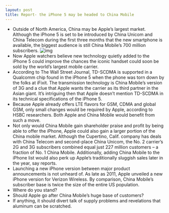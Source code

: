 ```yaml
---
layout: post
title: Report- the iPhone 5 may be headed to China Mobile
---
```

* Outside of North America, China may be Apple’s largest market. Although the iPhone 5 is set to be introduced by China Unicom and China Telecom during the first three months that the new smartphone is available, the biggest audience is still China Mobile’s 700 million subscribers.
![img](http://media.idownloadblog.com/wp-content/uploads/2012/03/china-mobile.jpg)
* Now Apple watchers believe new technology quietly added to the iPhone 5 could improve the chances the iconic handset could soon be sold by the world’s largest mobile carrier.
* According to The Wall Street Journal, TD-SCDMA is supported in a Qualcomm chip found in the iPhone 5 when the phone was torn down by the folks at iFixit. The transmission technology is China Mobile’s version of 3G and a clue that Apple wants the carrier as its third partner in the Asian giant. It’s intriguing then that Apple doesn’t mention TD-SCDMA in its technical specifications of the iPhone 5.
* Because Apple already offers LTE flavors for GSM, CDMA and global GSM, only small changes would be required by Apple, according to HSBC researchers. Both Apple and China Mobile would benefit from such a move.
* Not only would China Mobile gain shareholder praise and profit by being able to offer the iPhone, Apple could also gain a larger portion of the China mobile market. Although the Cupertino, Calif. company has deals with China Telecom and second-place China Unicom, the No. 2 carrier’s 2G and 3G subscribers combined equal just 227 million customers – a fraction of No. 1 China Mobile. Additionally, adding China Mobile to the iPhone list would also perk up Apple’s traditionally sluggish sales later in the year, say reports.
* Launching a new iPhone version between major product announcements is not unheard of. As late as 2011, Apple unveiled a new iPhone version for Verizon Wireless. By comparison, China Mobile’s subscriber base is twice the size of the entire US population.
* Where do you stand?
* Should Apple go after China Mobile’s huge base of customers?
* If anything, it should divert talk of supply problems and revelations that aluminum can be scratched.

